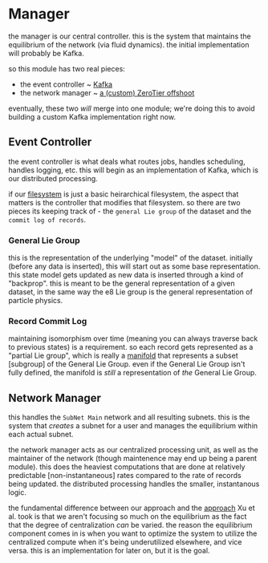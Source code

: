 # Manager

the manager is our central controller. this is the system that maintains the equilibrium of the network (via fluid dynamics).
the initial implementation will probably be Kafka.

so this module has two real pieces: 
- the event controller ~ [Kafka](http://www.vldb.org/pvldb/vol8/p1654-wang.pdf)
- the network manager ~ [a (custom) ZeroTier offshoot](https://arxiv.org/pdf/1203.5026.pdf)

eventually, these two *will* merge into one module; we're doing this to avoid building a custom Kafka implementation right now.

## Event Controller

the event controller is what deals what routes jobs, handles scheduling, handles logging, etc. this will begin as
an implementation of Kafka, which is our distributed processing. 

if our [filesystem](../data/filesystem/) is just a basic heirarchical filesystem, the aspect that matters is the controller
that modifies that filesystem. so there are two pieces its keeping track of - the `general Lie group` of the dataset and 
the `commit log of records`. 

### General Lie Group

this is the representation of the underlying "model" of the dataset. initially (before any data is inserted), this will start out as some base representation.
this state model gets updated as new data is inserted through a kind of "backprop". this is meant to be the general representation of a given dataset, in the same way the e8 Lie group is the general representation of particle physics. 


### Record Commit Log

maintaining isomorphism over time (meaning you can always traverse back to previous states) is a requirement. so each record
gets represented as a "partial Lie group", which is really a [manifold](https://en.wikipedia.org/wiki/Manifold) that represents a subset [subgroup] of the General Lie Group. even if the General Lie Group isn't fully defined, the manifold is *still* a 
representation of *the* General Lie Group. 


## Network Manager

this handles the `SubNet Main` network and all resulting subnets. this is the system that *creates* a subnet for a user
and manages the equilibrium within each actual subnet. 

the network manager acts as our centralized processing unit, as well as the maintainer of the network (though maintenence may end up being a parent module). this does the heaviest computations that are done at relatively predictable [non-instantaneous]
rates compared to the rate of records being updated. the distributed processing handles the smaller, instantanous logic.

the fundamental difference between our approach and the [approach](https://arxiv.org/pdf/1203.5026.pdf) Xu et al. took is that
we aren't focusing so much on the equilibrium as the fact that the degree of centralization *can* be varied. the reason the 
equilibrium component comes in is when you want to optimize the system to utilize the centralized compute when it's
being underutilized elsewhere, and vice versa. this is an implementation for later on, but it is the goal. 


